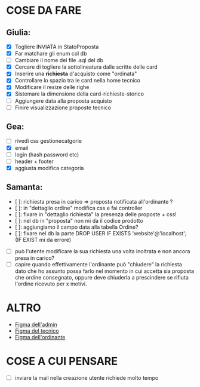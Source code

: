 # COSE DA FARE
## Giulia:
- [x] Togliere INVIATA in StatoProposta
- [x] Far matchare gli enum col db
- [ ] Cambiare il nome del file .sql del db
- [x] Cercare di togliere la sottolineatura dalle scritte delle card
- [x] Inserire una **richiesta** d'acquisto come "ordinata"
- [x] Controllare lo spazio tra le card nella home tecnico
- [x] Modificare il resize delle righe
- [x] Sistemare la dimensione della card-richieste-storico
- [ ] Aggiungere data alla proposta acquisto
- [ ] Finire visualizzazione proposte tecnico

## Gea:
- [ ] rivedi css gestionecatgorie
- [x] email
- [ ] login (hash password etc)
- [ ] header + footer
- [x] aggiusta modifica categoria

## Samanta:
- [ ]: richiesta presa in carico => proposta notificata all'ordinante ?
- [ ]: in "dettaglio ordine" modifica css e fai controller 
- [ ]: fixare in "dettaglio richiesta" la presenza delle proposte + css!
- [ ]: nel db in "proposta" non mi da il codice prodotto
- [ ]: aggiungiamo il campo data alla tabella Ordine?
- [ ]: fixare nel db la parte DROP USER IF EXISTS 'website'@'localhost'; (IF EXIST mi da errore)
- [ ] può l'utente modificare la sua richiesta una volta inoltrata e non ancora presa in carico?
- [ ] capire quando effettivamente l'ordinante può "chiudere" la richiesta dato che ho assunto possa farlo nel  momento in cui accetta sia proposta che ordine consegnato, oppure deve chiuderla a prescindere se rifiuta l'ordine ricevuto per x motivi.

# ALTRO
- [Figma dell'admin](https://www.figma.com/file/c6hYZIz2AJhbynd5b2UdG1?node-id=0-1&t=uapcU6HHGd49wdL5-0&type=whiteboard)
- [Figma del tecnico](https://www.figma.com/board/0ZPJHIJs8QkLfjyrD49TUD/Prototipo-tecnico?node-id=0-1&t=G3JxyWIsZNVApCBr-1)
- [Figma dell'ordinante](https://www.figma.com/board/Hdn2GgIKPyrXPcuaPm8Rmh/Bozza-Ordinante?node-id=0-1&t=Zk8EPDTFiqD4A2yj-0)

# COSE A CUI PENSARE
-[ ] inviare la mail nella creazione utente richiede molto tempo